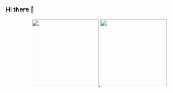 ### Hi there 👋

<div align="center">
  <a href="https://github.com/ArthurBBotelho">
  <img height="180em" src="https://github-readme-stats.vercel.app/api?username=ArthurBBotelho&show_icons=true&theme=dark&include_all_commits=true&count_private=true"/>
  <img height="180em" src="https://github-readme-stats.vercel.app/api/top-langs/?username=ArthurBBotelho&layout=compact&langs_count=7&theme=dark"/>
</div>
